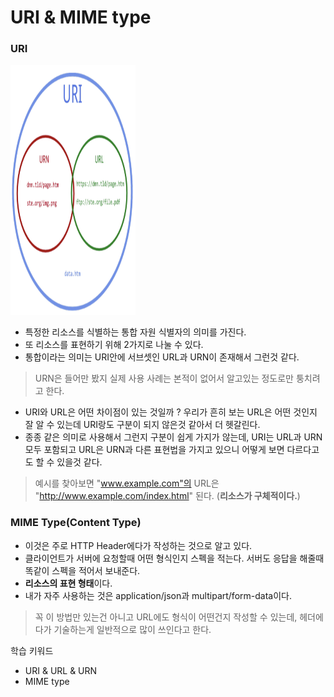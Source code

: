 # URI & MIME type

### URI
<!-- ![URI](./../../resources/images/URI.png) -->
<img src="./../../resources/images/URI.png" width="200" height="400"/>
   
- 특정한 리소스를 식별하는 통합 자원 식별자의 의미를 가진다. 
- 또 리소스를 표현하기 위해 2가지로 나눌 수 있다.
- 통합이라는 의미는 URI안에 서브셋인 URL과 URN이 존재해서 그런것 같다. 
> URN은 들어만 봤지 실제 사용 사례는 본적이 없어서 알고있는 정도로만 퉁치려고 한다. 
   
- URI와 URL은 어떤 차이점이 있는 것일까 ? 우리가 흔히 보는 URL은 어떤 것인지 잘 알 수 있는데 URI랑도 구분이 되지 않은것 같아서 더 헷갈린다. 
- 종종 같은 의미로 사용해서 그런지 구분이 쉽게 가지가 않는데, URI는 URL과 URN 모두 포함되고 URL은 URN과 다른 표현법을 가지고 있으니 어떻게 보면 다르다고도 할 수 있을것 같다.
> 예시를 찾아보면 "www.example.com"의 URL은 "http://www.example.com/index.html" 된다. (**리소스가 구체적이다.**)

### MIME Type(Content Type)
- 이것은 주로 HTTP Header에다가 작성하는 것으로 알고 있다.
- 클라이언트가 서버에 요청할때 어떤 형식인지 스펙을 적는다. 서버도 응답을 해줄때 똑같이 스펙을 적어서 보내준다.  
- **리소스의 표현 형태**이다.
- 내가 자주 사용하는 것은 application/json과 multipart/form-data이다. 
> 꼭 이 방법만 있는건 아니고 URL에도 형식이 어떤건지 작성할 수 있는데, 헤더에다가 기술하는게 일반적으로 많이 쓰인다고 한다.

학습 키워드
* URI & URL & URN
* MIME type